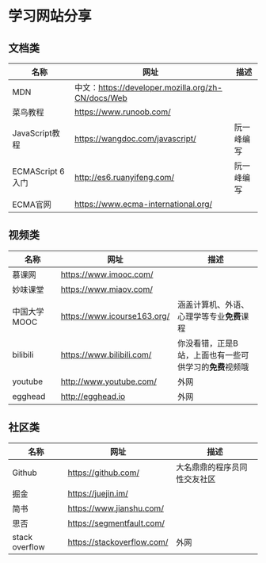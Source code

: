# 学习网站分享

## 文档类

| 名称              | 网址                                                 | 描述       |
| ----------------- | ---------------------------------------------------- | ---------- |
| MDN               | 中文：<https://developer.mozilla.org/zh-CN/docs/Web> |            |
| 菜鸟教程          | <https://www.runoob.com/>                            |            |
| JavaScript教程    | <https://wangdoc.com/javascript/>                    | 阮一峰编写 |
| ECMAScript 6 入门 | <http://es6.ruanyifeng.com/>                         | 阮一峰编写 |
| ECMA官网          | <https://www.ecma-international.org/>                |            |

## 视频类

| 名称         | 网址                          | 描述                                                    |
| ------------ | ----------------------------- | ------------------------------------------------------- |
| 慕课网       | <https://www.imooc.com/>      |                                                         |
| 妙味课堂     | <https://www.miaov.com/>      |                                                         |
| 中国大学MOOC | <https://www.icourse163.org/> | 涵盖计算机、外语、心理学等专业**免费**课程              |
| bilibili     | <https://www.bilibili.com/>   | 你没看错，正是B站，上面也有一些可供学习的**免费**视频哦 |
| youtube      | <http://www.youtube.com/>     | 外网                                                    |
| egghead      | <http://egghead.io>           | 外网                                                    |



## 社区类

| 名称           | 网址                         | 描述                         |
| -------------- | ---------------------------- | ---------------------------- |
| Github         | <https://github.com/>        | 大名鼎鼎的程序员同性交友社区 |
| 掘金           | <https://juejin.im/>         |                              |
| 简书           | <https://www.jianshu.com/>   |                              |
| 思否           | <https://segmentfault.com/>  |                              |
| stack overflow | <https://stackoverflow.com/> | 外网                         |


